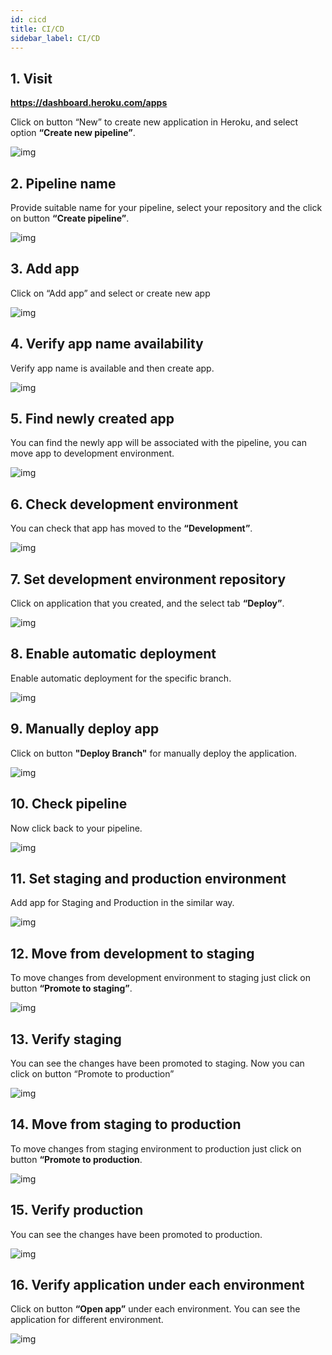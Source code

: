 ```yaml
---
id: cicd
title: CI/CD
sidebar_label: CI/CD
---
```


## 1. Visit

**<u><a href="https://dashboard.heroku.com/apps" target="_blank">https://dashboard.heroku.com/apps</a></u>**

Click on button “New” to create new application in Heroku, and select option **“Create new pipeline”**. 

![img](/assets/docs/deploy-to-heroku/new-app.png)

## 2. Pipeline name

Provide suitable name for your pipeline, select your repository and the click on button **“Create pipeline”**.

![img](/assets/docs/deploy-to-heroku/add-new-pipeline.png)

## 3. Add app

Click on “Add app” and select or create new app

![img](/assets/docs/deploy-to-heroku/configure-pipeline-dev.png)

## 4. Verify app name availability

Verify app name is available and then create app.

![img](/assets/docs/deploy-to-heroku/add-new-app.png)

## 5. Find newly created app

You can find the newly app will be associated with the pipeline, you can move app to development environment.

![img](/assets/docs/deploy-to-heroku/added-new-app-in-pipeline.png)

## 6. Check development environment

You can check that app has moved to the **“Development”**.

![img](/assets/docs/deploy-to-heroku/app-moved-to-dev-environment.png)

## 7. Set development environment repository

Click on application that you created, and the select tab **“Deploy”**.

![img](/assets/docs/deploy-to-heroku/app-configure-for-dev-environment.png)

## 8. Enable automatic deployment

Enable automatic deployment for the specific branch.

![img](/assets/docs/deploy-to-heroku/app-enable-automatic-deployment.png)

## 9. Manually deploy app

Click on button **"Deploy Branch"** for manually deploy the application.

![img](/assets/docs/deploy-to-heroku/app-manually-deploy.png)

## 10. Check pipeline

Now click back to your pipeline.

![img](/assets/docs/deploy-to-heroku/app-pipeline-dev-configured.png)

## 11. Set staging and production environment

Add app for Staging and Production in the similar way.

![img](/assets/docs/deploy-to-heroku/app-added-apps-in-pipeline.png)

## 12. Move from development to staging

To move changes from development environment to staging just click on button **“Promote to staging”**.

![img](/assets/docs/deploy-to-heroku/app-promote-dev-to-staging.png)

## 13. Verify staging

You can see the changes have been promoted to staging. Now you can click on button “Promote to production”

![img](/assets/docs/deploy-to-heroku/app-promoted-to-stagging.png)

## 14. Move from staging to production

To move changes from staging environment to production just click on button **“Promote to production**.

![img](/assets/docs/deploy-to-heroku/app-promote-staging-to-production.png)

## 15. Verify production

You can see the changes have been promoted to production.

![img](/assets/docs/deploy-to-heroku/app-promoted-to-production.png)

## 16. Verify application under each environment

Click on button **“Open app”** under each environment. You can see the application for different environment.

![img](/assets/docs/deploy-to-heroku/app-running-in-different-environment.png)





